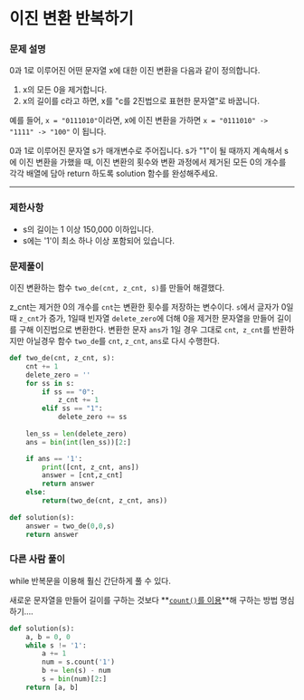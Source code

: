 # 이진 변환 반복하기

### 문제 설명

0과 1로 이루어진 어떤 문자열 x에 대한 이진 변환을 다음과 같이 정의합니다.

1. x의 모든 0을 제거합니다.
2. x의 길이를 c라고 하면, x를 "c를 2진법으로 표현한 문자열"로 바꿉니다.

예를 들어, `x = "0111010"`이라면, x에 이진 변환을 가하면 `x = "0111010" -> "1111" -> "100"` 이 됩니다.

0과 1로 이루어진 문자열 s가 매개변수로 주어집니다. s가 "1"이 될 때까지 계속해서 s에 이진 변환을 가했을 때, 이진 변환의 횟수와 변환 과정에서 제거된 모든 0의 개수를 각각 배열에 담아 return 하도록 solution 함수를 완성해주세요.

------

### 제한사항

- s의 길이는 1 이상 150,000 이하입니다.
- s에는 '1'이 최소 하나 이상 포함되어 있습니다.



### 문제풀이

이진 변환하는 함수 `two_de(cnt, z_cnt, s)`를 만들어 해결했다.

z_cnt는 제거한 0의 개수를 `cnt`는 변환한 횟수를 저장하는 변수이다. `s`에서 글자가 0일때 `z_cnt`가 증가, 1일때 빈자열 `delete_zero`에 더해 0을 제거한 문자열을 만들어 길이를 구해 이진법으로 변환한다. 변환한 문자 `ans`가 1일 경우 그대로 `cnt`,` z_cnt`를 반환하지만 아닐경우 함수 `two_de`를 `cnt`, `z_cnt`, `ans`로 다시 수행한다.

```python
def two_de(cnt, z_cnt, s):
    cnt += 1
    delete_zero = ''   
    for ss in s:
        if ss == "0":
            z_cnt += 1         
        elif ss == "1":
            delete_zero += ss
            
    len_ss = len(delete_zero)
    ans = bin(int(len_ss))[2:]

    if ans == '1':
        print([cnt, z_cnt, ans])
        answer = [cnt,z_cnt]
        return answer    
    else:
        return(two_de(cnt, z_cnt, ans))
        
def solution(s):
    answer = two_de(0,0,s)
    return answer
```



### 다른 사람 풀이

while 반복문을 이용해 훨신 간단하게 풀 수 있다.

새로운 문자열을 만들어 길이를 구하는 것보다 **<u>`count()`를 이용</u>**해 구하는 방법 명심하기....

```python
def solution(s):
    a, b = 0, 0
    while s != '1':
        a += 1
        num = s.count('1')
        b += len(s) - num
        s = bin(num)[2:]
    return [a, b]
```

